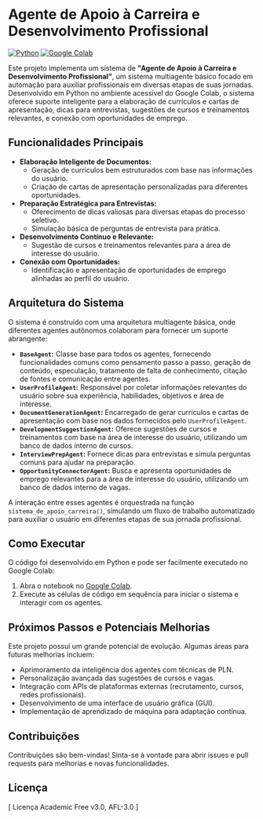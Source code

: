 # Agente de Apoio à Carreira e Desenvolvimento Profissional

[![Python](https://img.shields.io/badge/Python-3.x-blue.svg)](https://www.python.org/)
[![Google Colab](https://colab.research.google.com/assets/colab-badge.svg)](https://colab.research.google.com/)

Este projeto implementa um sistema de **"Agente de Apoio à Carreira e Desenvolvimento Profissional"**, um sistema multiagente básico focado em automação para auxiliar profissionais em diversas etapas de suas jornadas. Desenvolvido em Python no ambiente acessível do Google Colab, o sistema oferece suporte inteligente para a elaboração de currículos e cartas de apresentação, dicas para entrevistas, sugestões de cursos e treinamentos relevantes, e conexão com oportunidades de emprego.

## Funcionalidades Principais

* **Elaboração Inteligente de Documentos:**
    * Geração de currículos bem estruturados com base nas informações do usuário.
    * Criação de cartas de apresentação personalizadas para diferentes oportunidades.
* **Preparação Estratégica para Entrevistas:**
    * Oferecimento de dicas valiosas para diversas etapas do processo seletivo.
    * Simulação básica de perguntas de entrevista para prática.
* **Desenvolvimento Contínuo e Relevante:**
    * Sugestão de cursos e treinamentos relevantes para a área de interesse do usuário.
* **Conexão com Oportunidades:**
    * Identificação e apresentação de oportunidades de emprego alinhadas ao perfil do usuário.

## Arquitetura do Sistema

O sistema é construído com uma arquitetura multiagente básica, onde diferentes agentes autônomos colaboram para fornecer um suporte abrangente:

* **`BaseAgent`:** Classe base para todos os agentes, fornecendo funcionalidades comuns como pensamento passo a passo, geração de conteúdo, especulação, tratamento de falta de conhecimento, citação de fontes e comunicação entre agentes.
* **`UserProfileAgent`:** Responsável por coletar informações relevantes do usuário sobre sua experiência, habilidades, objetivos e área de interesse.
* **`DocumentGenerationAgent`:** Encarregado de gerar currículos e cartas de apresentação com base nos dados fornecidos pelo `UserProfileAgent`.
* **`DevelopmentSuggestionAgent`:** Oferece sugestões de cursos e treinamentos com base na área de interesse do usuário, utilizando um banco de dados interno de cursos.
* **`InterviewPrepAgent`:** Fornece dicas para entrevistas e simula perguntas comuns para ajudar na preparação.
* **`OpportunityConnectorAgent`:** Busca e apresenta oportunidades de emprego relevantes para a área de interesse do usuário, utilizando um banco de dados interno de vagas.

A interação entre esses agentes é orquestrada na função `sistema_de_apoio_carreira()`, simulando um fluxo de trabalho automatizado para auxiliar o usuário em diferentes etapas de sua jornada profissional.

## Como Executar

O código foi desenvolvido em Python e pode ser facilmente executado no Google Colab:

1.  Abra o notebook no [Google Colab](https://colab.research.google.com/).
2.  Execute as células de código em sequência para iniciar o sistema e interagir com os agentes.

## Próximos Passos e Potenciais Melhorias

Este projeto possui um grande potencial de evolução. Algumas áreas para futuras melhorias incluem:

* Aprimoramento da inteligência dos agentes com técnicas de PLN.
* Personalização avançada das sugestões de cursos e vagas.
* Integração com APIs de plataformas externas (recrutamento, cursos, redes profissionais).
* Desenvolvimento de uma interface de usuário gráfica (GUI).
* Implementação de aprendizado de máquina para adaptação contínua.

## Contribuições

Contribuições são bem-vindas! Sinta-se à vontade para abrir issues e pull requests para melhorias e novas funcionalidades.

## Licença

[ Licença Academic Free v3.0, AFL-3.0 ]
